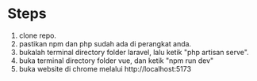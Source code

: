 <h1> Steps </h1>

1. clone repo.
2. pastikan npm dan php sudah ada di perangkat anda.
3. bukalah terminal directory folder laravel, lalu ketik "php artisan serve".
4. buka terminal directory folder vue, dan ketik "npm run dev"
5. buka website di chrome melalui http://localhost:5173